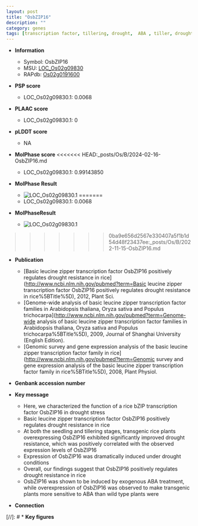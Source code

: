 ```yaml
---
layout: post
title: "OsbZIP16"
description: ""
category: genes
tags: [transcription factor, tillering, drought,  ABA , tiller, drought resistance, seedling]
---
```


* **Information**  
    + Symbol: OsbZIP16  
    + MSU: [LOC_Os02g09830](http://rice.plantbiology.msu.edu/cgi-bin/ORF_infopage.cgi?orf=LOC_Os02g09830)  
    + RAPdb: [Os02g0191600](http://rapdb.dna.affrc.go.jp/viewer/gbrowse_details/irgsp1?name=Os02g0191600)  

* **PSP score**  
    + LOC_Os02g09830.1: 0.0068 

* **PLAAC score**  
    + LOC_Os02g09830.1: 0 

* **pLDDT score**
    + NA


* **MolPhase score**
<<<<<<< HEAD:_posts/Os/B/2024-02-16-OsbZIP16.md
    + LOC_Os02g09830.1: 0.99143850

* **MolPhase Result**
    + ![LOC_Os02g09830.1](https://304243504.github.io/Pictures/LOC_Os02g/LOC_Os02g09830.1.png)
=======
    + LOC_Os02g09830.1: 0.0068

* **MolPhaseResult**
    + ![LOC_Os02g09830.1](https://ricepsp.github.io/pictures/LOC_Os02g/LOC_Os02g09830.1.png)
>>>>>>> 0ba9e656d2567e330407a5f1b1d54d48f23437ee:_posts/Os/B/2022-11-15-OsbZIP16.md

* **Publication**  
    + [Basic leucine zipper transcription factor OsbZIP16 positively regulates drought resistance in rice](http://www.ncbi.nlm.nih.gov/pubmed?term=Basic leucine zipper transcription factor OsbZIP16 positively regulates drought resistance in rice%5BTitle%5D), 2012, Plant Sci.
    + [Genome-wide analysis of basic leucine zipper transcription factor families in Arabidopsis thaliana, Oryza sativa and Populus trichocarpa](http://www.ncbi.nlm.nih.gov/pubmed?term=Genome-wide analysis of basic leucine zipper transcription factor families in Arabidopsis thaliana, Oryza sativa and Populus trichocarpa%5BTitle%5D), 2009, Journal of Shanghai University (English Edition).
    + [Genomic survey and gene expression analysis of the basic leucine zipper transcription factor family in rice](http://www.ncbi.nlm.nih.gov/pubmed?term=Genomic survey and gene expression analysis of the basic leucine zipper transcription factor family in rice%5BTitle%5D), 2008, Plant Physiol.

* **Genbank accession number**  

* **Key message**  
    + Here, we characterized the function of a rice bZIP transcription factor OsbZIP16 in drought stress
    + Basic leucine zipper transcription factor OsbZIP16 positively regulates drought resistance in rice
    + At both the seedling and tillering stages, transgenic rice plants overexpressing OsbZIP16 exhibited significantly improved drought resistance, which was positively correlated with the observed expression levels of OsbZIP16
    + Expression of OsbZIP16 was dramatically induced under drought conditions
    + Overall, our findings suggest that OsbZIP16 positively regulates drought resistance in rice
    + OsbZIP16 was shown to be induced by exogenous ABA treatment, while overexpression of OsbZIP16 was observed to make transgenic plants more sensitive to ABA than wild type plants were

* **Connection**  

[//]: # * **Key figures**  



